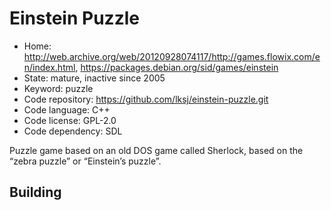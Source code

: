 # Einstein Puzzle

- Home: http://web.archive.org/web/20120928074117/http://games.flowix.com/en/index.html, https://packages.debian.org/sid/games/einstein
- State: mature, inactive since 2005
- Keyword: puzzle
- Code repository: https://github.com/lksj/einstein-puzzle.git
- Code language: C++
- Code license: GPL-2.0
- Code dependency: SDL

Puzzle game based on an old DOS game called Sherlock, based on the “zebra puzzle” or “Einstein’s puzzle”.

## Building
